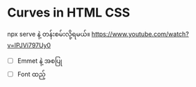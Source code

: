 # Curves in HTML CSS

npx serve နဲ့ တန်းစမ်းလို့ရမယ်။
https://www.youtube.com/watch?v=lPJVi797Uy0

- [ ] Emmet နဲ့ အစပြု
- [ ] Font ထည့်